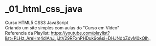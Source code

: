 # _01_html_css_java
 Curso HTML5 CSS3 JavaScript <br>
 Criando um site simples com aulas do "Curso em Vídeo"<br>
 Referencia da Playlist: https://youtube.com/playlist?list=PLHz_AreHm4dlAnJ_jJtV29RFxnPHDuk9o&si=DHJNdbZdvM0xQlh_

